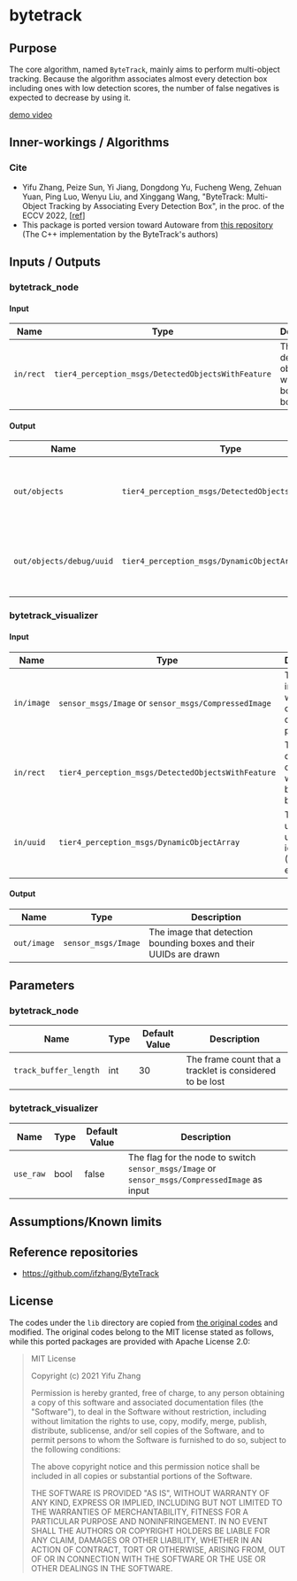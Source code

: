 # bytetrack

## Purpose

The core algorithm, named `ByteTrack`, mainly aims to perform multi-object tracking.
Because the algorithm associates almost every detection box including ones with low detection scores,
the number of false negatives is expected to decrease by using it.

[demo video](https://user-images.githubusercontent.com/3022416/225920856-745a3bb7-6b35-403d-87b0-6e5085952d70.mp4)

## Inner-workings / Algorithms

### Cite

- Yifu Zhang, Peize Sun, Yi Jiang, Dongdong Yu, Fucheng Weng, Zehuan Yuan, Ping Luo, Wenyu Liu, and Xinggang Wang,
  "ByteTrack: Multi-Object Tracking by Associating Every Detection Box", in the proc. of the ECCV
  2022, [[ref](https://arxiv.org/abs/2110.06864)]
- This package is ported version toward Autoware from [this repository](https://github.com/ifzhang/ByteTrack/tree/main/deploy/TensorRT/cpp)
  (The C++ implementation by the ByteTrack's authors)

## Inputs / Outputs

### bytetrack_node

#### Input

| Name      | Type                                               | Description                                 |
| --------- | -------------------------------------------------- | ------------------------------------------- |
| `in/rect` | `tier4_perception_msgs/DetectedObjectsWithFeature` | The detected objects with 2D bounding boxes |

#### Output

| Name                     | Type                                               | Description                                               |
| ------------------------ | -------------------------------------------------- | --------------------------------------------------------- |
| `out/objects`            | `tier4_perception_msgs/DetectedObjectsWithFeature` | The detected objects with 2D bounding boxes               |
| `out/objects/debug/uuid` | `tier4_perception_msgs/DynamicObjectArray`         | The universally unique identifiers (UUID) for each object |

### bytetrack_visualizer

#### Input

| Name       | Type                                                 | Description                                               |
| ---------- | ---------------------------------------------------- | --------------------------------------------------------- |
| `in/image` | `sensor_msgs/Image` or `sensor_msgs/CompressedImage` | The input image on which object detection is performed    |
| `in/rect`  | `tier4_perception_msgs/DetectedObjectsWithFeature`   | The detected objects with 2D bounding boxes               |
| `in/uuid`  | `tier4_perception_msgs/DynamicObjectArray`           | The universally unique identifiers (UUID) for each object |

#### Output

| Name        | Type                | Description                                                       |
| ----------- | ------------------- | ----------------------------------------------------------------- |
| `out/image` | `sensor_msgs/Image` | The image that detection bounding boxes and their UUIDs are drawn |

## Parameters

### bytetrack_node

| Name                  | Type | Default Value | Description                                              |
| --------------------- | ---- | ------------- | -------------------------------------------------------- |
| `track_buffer_length` | int  | 30            | The frame count that a tracklet is considered to be lost |

### bytetrack_visualizer

| Name      | Type | Default Value | Description                                                                                   |
| --------- | ---- | ------------- | --------------------------------------------------------------------------------------------- |
| `use_raw` | bool | false         | The flag for the node to switch `sensor_msgs/Image` or `sensor_msgs/CompressedImage` as input |

## Assumptions/Known limits

## Reference repositories

- <https://github.com/ifzhang/ByteTrack>

## License

The codes under the `lib` directory are copied from [the original codes](https://github.com/ifzhang/ByteTrack/tree/72ca8b45d36caf5a39e949c6aa815d9abffd1ab5/deploy/TensorRT/cpp) and modified.
The original codes belong to the MIT license stated as follows, while this ported packages are provided with Apache License 2.0:

> MIT License
>
> Copyright (c) 2021 Yifu Zhang
>
> Permission is hereby granted, free of charge, to any person obtaining a copy
> of this software and associated documentation files (the "Software"), to deal
> in the Software without restriction, including without limitation the rights
> to use, copy, modify, merge, publish, distribute, sublicense, and/or sell
> copies of the Software, and to permit persons to whom the Software is
> furnished to do so, subject to the following conditions:
>
> The above copyright notice and this permission notice shall be included in all
> copies or substantial portions of the Software.
>
> THE SOFTWARE IS PROVIDED "AS IS", WITHOUT WARRANTY OF ANY KIND, EXPRESS OR
> IMPLIED, INCLUDING BUT NOT LIMITED TO THE WARRANTIES OF MERCHANTABILITY,
> FITNESS FOR A PARTICULAR PURPOSE AND NONINFRINGEMENT. IN NO EVENT SHALL THE
> AUTHORS OR COPYRIGHT HOLDERS BE LIABLE FOR ANY CLAIM, DAMAGES OR OTHER
> LIABILITY, WHETHER IN AN ACTION OF CONTRACT, TORT OR OTHERWISE, ARISING FROM,
> OUT OF OR IN CONNECTION WITH THE SOFTWARE OR THE USE OR OTHER DEALINGS IN THE
> SOFTWARE.
